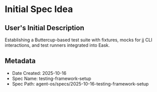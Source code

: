 # Initial Spec Idea

## User's Initial Description
Establishing a Buttercup-based test suite with fixtures, mocks for jj CLI interactions, and test runners integrated into Eask.

## Metadata
- Date Created: 2025-10-16
- Spec Name: testing-framework-setup
- Spec Path: agent-os/specs/2025-10-16-testing-framework-setup
